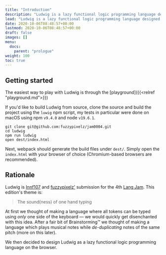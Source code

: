 ```yaml
---
title: "Introduction"
description: "Ludwig is a lazy functional logic programming language designed to compose and play music."
lead: "Ludwig is a lazy functional logic programming language designed to compose and play music."
date: 2020-10-06T08:48:57+00:00
lastmod: 2020-10-06T08:48:57+00:00
draft: false
images: []
menu:
  docs:
    parent: "prologue"
weight: 100
toc: true
---
```


## Getting started

The easiest way to play with Ludwig is through the [playground]({{<relref "playground.md">}})

If you'd like to build Ludwig from source, clone the source and build the
project using the `luwig` npm script, my tests in particular were done on macOS
using npm `v9.4.0` and node `v19.6.1`.

```console
git clone git@github.com:fuzzypixelz/jam0004.git
cd ludwig
npm run ludwig
open dest/index.html
```

Next, webpack should generate the build files under `dest/`. Simply open the
`index.html` with your browser of choice (Chromium-based browsers are recommended).

## Rationale

Ludwig is [Innf107](https://github.com/Innf107) and
[fuzzypixelz'](https://github.com/fuzzypixelz) submission for the 4th [Lang
Jam](https://github.com/langjam/langjam). This edition's theme is:

> The sound(ness) of one hand typing

At first we thought of making a language where all tokens can be typed using
_only_ one side of the keyboard — we would quickly get disenchanted with this
idea. After a fair bit of Brainstorming™ we thought of making a language which
plays musical notes while _de-duplicating_ notes of the same pitch (more on this
later).

We then decided to design Ludwig as a lazy functional logic programming language on
the browser.
